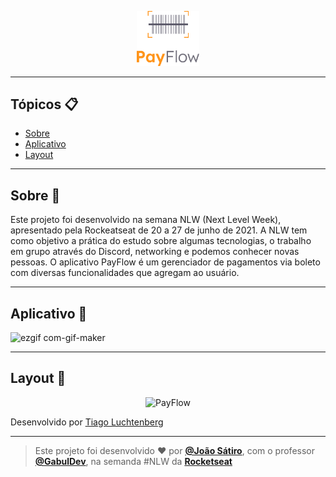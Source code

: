 <p align="center">
      <img src="https://github.com/joaosatiro/nlw_together_flutter/blob/main/assets/images/logofull.png?raw=true" width="100" alt="Logo PayFlow"/>
</p>

---

## Tópicos 📋

- [Sobre](#sobre-)
- [Aplicativo](#aplicativo-)
- [Layout](#layout-)

---

## Sobre 📖

Este projeto foi desenvolvido na semana NLW (Next Level Week), apresentado pela Rockeatseat de 20 a 27 de junho de 2021. A NLW tem como objetivo a prática do estudo sobre algumas tecnologias, o trabalho em grupo através do Discord, networking e podemos conhecer novas pessoas. O aplicativo PayFlow é um gerenciador de pagamentos via boleto com diversas funcionalidades que agregam ao usuário.

---

## Aplicativo 📱

![ezgif com-gif-maker](https://user-images.githubusercontent.com/54828017/123520417-ede37280-d686-11eb-9ff4-7de119a5de4e.gif)

---
## Layout 🎨

<p align="center">
      <img alt="PayFlow" title="PayFlow" src="https://user-images.githubusercontent.com/59374587/122856653-86779c80-d2ed-11eb-8927-8c5433dc37d3.png" />
</p>

Desenvolvido por <a href="https://instagram.com/tiagoluchtenberg">Tiago Luchtenberg</a>

---

>Este projeto foi desenvolvido ❤️ por **[@João Sátiro](https://www.linkedin.com/in/jo%C3%A3o-vitor-s%C3%A1tiro-79381013a/)**, com o professor **[@GabulDev](https://www.linkedin.com/in/gabuldev/)**, na semanda #NLW da **[Rocketseat](https://rocketseat.com.br/)**
